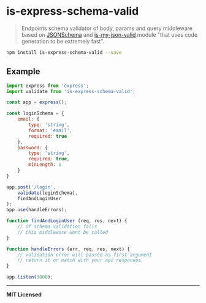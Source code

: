 # is-express-schema-valid

> Endpoints schema validator of body, params and query middleware based on [JSONSchema](http://json-schema.org) and [is-my-json-valid](https://github.com/mafintosh/is-my-json-valid) module "that uses code generation to be extremely fast".

```bash
npm install is-express-schema-valid --save
```

## Example

```javascript
import express from 'express';
import validate from 'is-express-schema-valid';

const app = express();

const loginSchema = {
    email: {
        type: 'string',
        format: 'email',
        required: true
    },
    password: {
        type: 'string',
        required: true,
        minLength: 1
    }
}

app.post('/login',
    validate(loginSchema),
    findAndLoginUser
);
app.use(handleErrors);

function findAndLoginUser (req, res, next) {
    // if schema validation falis 
    // this middleware wont be called
}

function handleErrors (err, req, res, next) {
    // validation error will passed as first argument
    // return it or match with your api responses
}

app.listen(3000);
```

---

**MIT Licensed**
